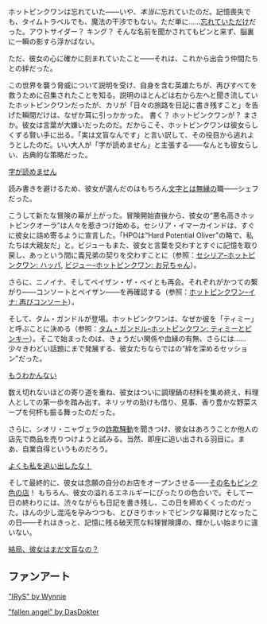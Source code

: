 <!-- title: ホットピンクワン -->
<!-- status: 生存 -->

ホットピンクワンは忘れていた——いや、*本当に*忘れていたのだ。記憶喪失でも、タイムトラベルでも、魔法の干渉でもない。ただ単に……[忘れていただけ](https://www.youtube.com/live/xzAqu4vkY7I?si=pjoUkIMVHhTJhGRu&t=375)だった。アウトサイダー？ キング？ そんな名前を聞かされてもピンと来ず、脳裏に一瞬の影すら浮かばない。

ただ、彼女の心に確かに刻まれていたこと――それは、これから出会う仲間たちとの絆だった。

この世界を襲う脅威について説明を受け、自身を含む英雄たちが、再びすべてを救うために召集されたことを知る。説明のほとんどは右から左へと聞き流していたホットピンクワンだったが、カリが「日々の旅路を日記に書き残すこと」を告げた瞬間だけは、なぜか耳に引っかかった。
書く？ ホットピンクワンが？ まさか。彼女は言葉が大嫌いだったのだ。だからこそ、ホットピンクワンは彼女らしくずる賢い手に出る。「実は文盲なんです」と言い訳して、その役目から逃れようとしたのだ。いい大人が「字が読めません」と主張する——なんとも彼女らしい、古典的な策略だった。

[字が読めません](#embed:https://www.youtube.com/live/xzAqu4vkY7I?si=Z_8Eg398E6IO1buZ&t=830)

読み書きを避けるため、彼女が選んだのはもちろん[文字とは無縁の](https://www.youtube.com/live/xzAqu4vkY7I?si=HR2XQ6PjVgzkLghk&t=1475)職——シェフだった。

こうして新たな冒険の幕が上がった。冒険開始直後から、彼女の“悪名高きホットピンクオーラ”は人々を惹きつけ始める。セシリア・イマーカインドは、すぐに彼女に詰め寄るように宣言した。「HPOは“Hard Potential Oliver”の略で、私たちは大親友だ」と。ビジューもまた、彼女と言葉を交わすとすぐに記憶を取り戻し、あっという間に義兄弟の契りを交わすことに（参照：[セシリア–ホットピンクワン: ハッパ](#edge:cecilia-irys), [ビジュー–ホットピンクワン: お兄ちゃん](#edge:irys-bijou)）。

さらに、ニノイナ、そしてペイザン・ザ・ベイとも再会。それぞれがかつての繋がり——コンソートとペイザン——を再確認する（参照：[ホットピンクワン–イナ: 再びコンソート](#edge:ina-irys)）。

そして、タム・ガンドルが登場。ホットピンクワンは、なぜか彼を「ティミー」と呼ぶことに決める（参照：[タム・ガンドル–ホットピンクワン: ティミーとピンキー](#edge:irys-kronii)）。そこで始まったのは、きょうだい関係や血縁の有無、さらには……少々きわどい話題にまで発展する、彼女たちならではの“絆を深めるセッション”だった。

[もうわかんない](#embed:https://www.youtube.com/live/xzAqu4vkY7I?si=TuCyb-7ATGOS-iDP&t=3222)

数え切れないほどの寄り道を重ね、彼女はついに調理鍋の材料を集め終え、料理人としての第一歩を踏み出す。ネリッサの助けも借り、見事、香り豊かな野菜スープを何杯も振る舞ったのだった。

さらに、シオリ・ニャヴェラの[詐欺騒動](https://www.youtube.com/live/xzAqu4vkY7I?si=toRAAJgyNlb9mNMJ&t=12409)を聞きつけ、彼女はあろうことか他人の店先で商品を売りつけようと試みる。当然、即座に追い出される羽目に。まあ、自業自得というものだろう。

[よくも私を追い出したな！](#embed:https://www.youtube.com/live/xzAqu4vkY7I?si=34ktoCQAfec2Yv2Z&t=17922)

そして最終的に、彼女は念願の自分のお店をオープンさせる——[その名もピンク色の店](https://www.youtube.com/live/xzAqu4vkY7I?si=4DWyjnCRm8GAkJ9g&t=22870)！ もちろん、彼女の溢れるエネルギーにぴったりの色合いで。そして一日の終わりには、渋々ながらも日記を書き残し、この日を締めくくったのだった。ほんの少し混沌を孕みつつも、とびきりホットでピンクな幕開けとなったこの日——それはきっと、記憶に残る破天荒な料理冒険譚の、輝かしい始まりに違いない。

[結局、彼女はまだ文盲なの？](#embed:https://www.youtube.com/live/xzAqu4vkY7I?si=UY3BYIdiRmn1_UHr&t=24060)

## ファンアート

["IRyS" by Wynnie](https://x.com/WynnTerra_/status/1902017659547353299/photo/1)

["fallen angel" by DasDokter](https://x.com/DasDokter/status/1902324865778250152)